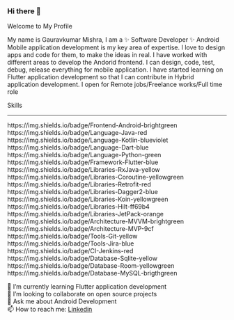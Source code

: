 ### Hi there 👋

Welcome to My Profile

My name is Gauravkumar Mishra, I am a ✨ Software Developer ✨ Android Mobile application development is my key area of expertise. I love to design apps and code for them, to make the ideas in real. I have worked with different areas to develop the Andorid frontend. I can design, code, test, debug, release everything for mobile application. I have started learning on Flutter application development so that I can contribute in Hybrid application development. I open for Remote jobs/Freelance works/Full time role

Skills
<hr>
https://img.shields.io/badge/Frontend-Android-brightgreen  &#160;
https://img.shields.io/badge/Language-Java-red  &#160;
https://img.shields.io/badge/Language-Kotlin-blueviolet  &#160;
https://img.shields.io/badge/Language-Dart-blue  &#160;
https://img.shields.io/badge/Language-Python-green  &#160;
https://img.shields.io/badge/Framework-Flutter-blue  &#160;
https://img.shields.io/badge/Libraries-RxJava-yellow  &#160;
https://img.shields.io/badge/Libraries-Coroutine-yellowgreen  &#160;
https://img.shields.io/badge/Libraries-Retrofit-red  &#160;
https://img.shields.io/badge/Libraries-Dagger2-blue  &#160;
https://img.shields.io/badge/Libraries-Koin-yellowgreen &#160;
https://img.shields.io/badge/Libraries-Hilt-ff69b4  &#160;
https://img.shields.io/badge/Libraries-JetPack-orange  &#160;
https://img.shields.io/badge/Architecture-MVVM-brightgreen  &#160;
https://img.shields.io/badge/Architecture-MVP-9cf  &#160;
https://img.shields.io/badge/Tools-Git-yellow  &#160;
https://img.shields.io/badge/Tools-Jira-blue  &#160;
https://img.shields.io/badge/CI-Jenkins-red  &#160;
https://img.shields.io/badge/Database-Sqlite-yellow  &#160;
https://img.shields.io/badge/Database-Room-yellowgreen  &#160;
https://img.shields.io/badge/Database-MySQL-brigthgreen  &#160;


🌱  I’m currently learning Flutter application development <br>
👯  I’m looking to collaborate on open source projects <br>
💬  Ask me about Android Development <br>
📫  How to reach me: <a href= "https://www.linkedin.com/in/gauravkumar-m-811aa5a7">Linkedin</a>
<!--
**gaurav7891/gaurav7891** is a ✨ _special_ ✨ repository because its `README.md` (this file) appears on your GitHub profile.

Here are some ideas to get you started:

- 🔭 I’m currently working on ...
- 🌱 I’m currently learning ...
- 👯 I’m looking to collaborate on ...
- 🤔 I’m looking for help with ...
- 💬 Ask me about ...
- 📫 How to reach me: ...
- 😄 Pronouns: ...
- ⚡ Fun fact: ...
-->

